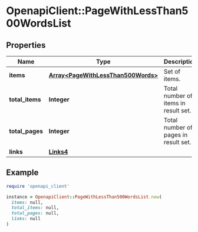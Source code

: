 # OpenapiClient::PageWithLessThan500WordsList

## Properties

| Name | Type | Description | Notes |
| ---- | ---- | ----------- | ----- |
| **items** | [**Array&lt;PageWithLessThan500Words&gt;**](PageWithLessThan500Words.md) | Set of items. |  |
| **total_items** | **Integer** | Total number of items in result set. |  |
| **total_pages** | **Integer** | Total number of pages in result set. |  |
| **links** | [**Links4**](Links4.md) |  | [optional] |

## Example

```ruby
require 'openapi_client'

instance = OpenapiClient::PageWithLessThan500WordsList.new(
  items: null,
  total_items: null,
  total_pages: null,
  links: null
)
```

